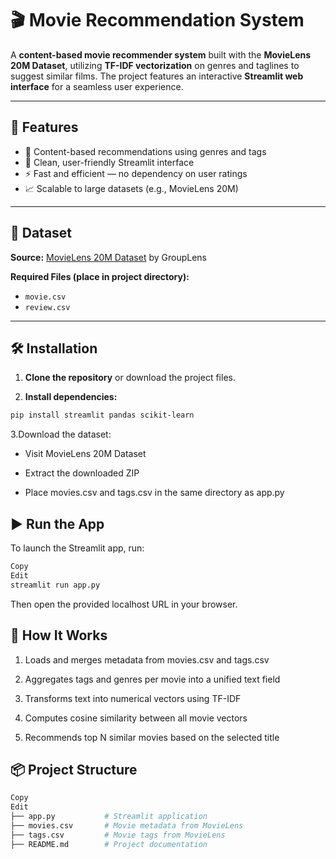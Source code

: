# 🎬 Movie Recommendation System

A **content-based movie recommender system** built with the **MovieLens 20M Dataset**, utilizing **TF-IDF vectorization** on genres and taglines to suggest similar films. The project features an interactive **Streamlit web interface** for a seamless user experience.

---

## 🚀 Features

- 🎯 Content-based recommendations using genres and tags  
- 🧼 Clean, user-friendly Streamlit interface  
- ⚡ Fast and efficient — no dependency on user ratings  
- 📈 Scalable to large datasets (e.g., MovieLens 20M)

---

## 📁 Dataset

**Source:** [MovieLens 20M Dataset](https://grouplens.org/datasets/movielens/20m/) by GroupLens

**Required Files (place in project directory):**  
- `movie.csv`  
- `review.csv`

---

## 🛠 Installation

1. **Clone the repository** or download the project files.

2. **Install dependencies:**

```bash
pip install streamlit pandas scikit-learn
```
3.Download the dataset:

- Visit MovieLens 20M Dataset

- Extract the downloaded ZIP

- Place movies.csv and tags.csv in the same directory as app.py

## ▶️ Run the App
To launch the Streamlit app, run:

```bash
Copy
Edit
streamlit run app.py
```
Then open the provided localhost URL in your browser.

## 🧠 How It Works

1. Loads and merges metadata from movies.csv and tags.csv

2. Aggregates tags and genres per movie into a unified text field

3. Transforms text into numerical vectors using TF-IDF

4. Computes cosine similarity between all movie vectors

5. Recommends top N similar movies based on the selected title

## 📦 Project Structure
```bash
Copy
Edit
├── app.py           # Streamlit application
├── movies.csv       # Movie metadata from MovieLens
├── tags.csv         # Movie tags from MovieLens
├── README.md        # Project documentation
```
